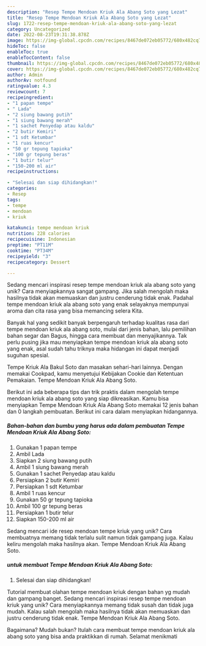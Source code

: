 ```yaml
---
description: "Resep Tempe Mendoan Kriuk Ala Abang Soto yang Lezat"
title: "Resep Tempe Mendoan Kriuk Ala Abang Soto yang Lezat"
slug: 1722-resep-tempe-mendoan-kriuk-ala-abang-soto-yang-lezat
category: Uncategorized
date: 2022-08-23T19:31:38.878Z
image: https://img-global.cpcdn.com/recipes/8467de072eb05772/680x482cq70/tempe-mendoan-kriuk-ala-abang-soto-foto-resep-utama.jpg
hideToc: false
enableToc: true
enableTocContent: false
thumbnail: https://img-global.cpcdn.com/recipes/8467de072eb05772/680x482cq70/tempe-mendoan-kriuk-ala-abang-soto-foto-resep-utama.jpg
cover: https://img-global.cpcdn.com/recipes/8467de072eb05772/680x482cq70/tempe-mendoan-kriuk-ala-abang-soto-foto-resep-utama.jpg
author: Admin
authorAv: notfound
ratingvalue: 4.3
reviewcount: 7
recipeingredient:
- "1 papan tempe"
- " Lada"
- "2 siung bawang putih"
- "1 siung bawang merah"
- "1 sachet Penyedap atau kaldu"
- "2 butir Kemiri"
- "1 sdt Ketumbar"
- "1 ruas kencur"
- "50 gr tepung tapioka"
- "100 gr tepung beras"
- "1 butir telur"
- "150-200 ml air"
recipeinstructions:

- "Selesai dan siap dihidangkan!"
categories:
- Resep
tags:
- tempe
- mendoan
- kriuk

katakunci: tempe mendoan kriuk 
nutrition: 228 calories
recipecuisine: Indonesian
preptime: "PT11M"
cooktime: "PT34M"
recipeyield: "3"
recipecategory: Dessert

---
```





Sedang mencari inspirasi resep tempe mendoan kriuk ala abang soto yang unik? Cara menyiapkannya sangat gampang. Jika salah mengolah maka hasilnya tidak akan memuaskan dan justru cenderung tidak enak. Padahal tempe mendoan kriuk ala abang soto yang enak selayaknya mempunyai aroma dan cita rasa yang bisa memancing selera Kita.





Banyak hal yang sedikit banyak berpengaruh terhadap kualitas rasa dari tempe mendoan kriuk ala abang soto, mulai dari jenis bahan, lalu pemilihan bahan segar dan Bagus, hingga cara membuat dan menyajikannya. Tak perlu pusing jika mau menyiapkan tempe mendoan kriuk ala abang soto yang enak,      asal sudah tahu triknya maka hidangan ini dapat menjadi suguhan spesial.














Tempe Kriuk Ala Bakul Soto dan masakan sehari-hari lainnya. Dengan memakai Cookpad, kamu menyetujui Kebijakan Cookie dan Ketentuan Pemakaian. Tempe Mendoan Kriuk Ala Abang Soto.






Berikut ini ada beberapa tips dan trik praktis dalam mengolah tempe mendoan kriuk ala abang soto yang siap dikreasikan. Kamu bisa menyiapkan Tempe Mendoan Kriuk Ala Abang Soto memakai 12 jenis bahan dan 0 langkah pembuatan. Berikut ini cara dalam menyiapkan hidangannya.

<!--inarticleads1-->

##### Bahan-bahan dan bumbu yang harus ada dalam pembuatan Tempe Mendoan Kriuk Ala Abang Soto:

1. Gunakan 1 papan tempe
1. Ambil  Lada
1. Siapkan 2 siung bawang putih
1. Ambil 1 siung bawang merah
1. Gunakan 1 sachet Penyedap atau kaldu
1. Persiapkan 2 butir Kemiri
1. Persiapkan 1 sdt Ketumbar
1. Ambil 1 ruas kencur
1. Gunakan 50 gr tepung tapioka
1. Ambil 100 gr tepung beras
1. Persiapkan 1 butir telur
1. Siapkan 150-200 ml air


Sedang mencari ide resep mendoan tempe kriuk yang unik? Cara membuatnya memang tidak terlalu sulit namun tidak gampang juga. Kalau keliru mengolah maka hasilnya akan. Tempe Mendoan Kriuk Ala Abang Soto. 

<!--inarticleads2-->

#####  untuk membuat Tempe Mendoan Kriuk Ala Abang Soto:


1. Selesai dan siap dihidangkan!

Tutorial membuat olahan tempe mendoan kriuk dengan bahan yg mudah dan gampang banget. Sedang mencari inspirasi resep tempe mendoan kriuk yang unik? Cara menyiapkannya memang tidak susah dan tidak juga mudah. Kalau salah mengolah maka hasilnya tidak akan memuaskan dan justru cenderung tidak enak. Tempe Mendoan Kriuk Ala Abang Soto. 

Bagaimana? Mudah bukan? Itulah cara membuat tempe mendoan kriuk ala abang soto yang bisa anda praktikkan di rumah. Selamat menikmati
